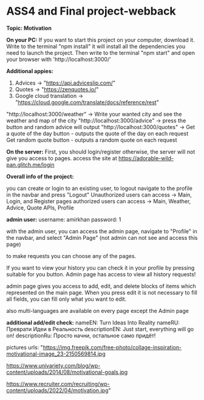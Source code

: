 # ASS4 and Final project-webback
**Topic: Motivation**

**On your PC:**
If you want to start this project on your computer, download it. Write to the terminal "npm install" it will install all the dependencies you need to launch the project.
Then write to the terminal "npm start"
and open your browser with 'http://localhost:3000/'

**Additional appies:**

1. Advices -> "https://api.adviceslip.com/"
2. Quotes -> "https://zenquotes.io/"
3. Google cloud translation -> "https://cloud.google.com/translate/docs/reference/rest"


"http://localhost:3000/weather" -> Write your wanted city and see the weather and map of the city
"http://localhost:3000/advice" -> press the button and random advice will output
"http://localhost:3000/quotes" -> Get a quote of the day button - outputs the quote of the day on each request
                                Get random quote button - outputs a random quote on each request

**On the server:**
First, you should login/register otherwise, the server will not give you access to pages.
access the site at https://adorable-wild-pan.glitch.me/login




**Overall info of the project:**

you can create or login to an existing user, to logout navigate to the profile in the navbar and press "Logout"
Unauthorized users can access -> Main, Login, and Register pages
authorized users can access -> Main, Weather, Advice, Quote APIs, Profile

**admin user:**
username: amirkhan
password: 1

with the admin user, you can access the admin page, navigate to "Profile" in the navbar, and select "Admin Page" (not admin can not see and access this page)

to make requests you can choose any of the pages.

If you want to view your history you can check it in your profile by pressing suitable for you button. Admin page has access to view all history requests!

admin page gives you access to add, edit, and delete blocks of items which represented on the main page. When you press edit it is not necessary to fill all fields, you can fill only what you want to edit.

also multi-languages are available on every page except the Admin page

**additional add/edit check:**
nameEN: Turn Ideas Into Reality 
nameRU: Преврати Идеи в Реальность 
descriptionEN: Just start, everything will go on! 
descriptionRu: Просто начни, остальное само придёт!

pictures urls: 
"https://img.freepik.com/free-photo/collage-inspiration-motivational-image_23-2150569814.jpg 
 
https://www.univariety.com/blog/wp-content/uploads/2014/08/motivational-goals.jpg 
 
https://www.recruiter.com/recruiting/wp-content/uploads/2022/04/motivation.jpg"
